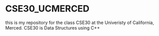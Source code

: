 # CSE30_UCMERCED

this is my repository for the class CSE30 at the Univeristy of California, Merced.
CSE30 is Data Structures using C++